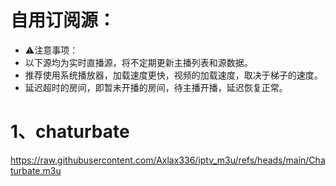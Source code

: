# 自用订阅源：
- ⚠️注意事项：
- 以下源均为实时直播源，将不定期更新主播列表和源数据。
- 推荐使用系统播放器，加载速度更快，视频的加载速度，取决于梯子的速度。
- 延迟超时的房间，即暂未开播的房间，待主播开播，延迟恢复正常。
  
# 1、chaturbate
https://raw.githubusercontent.com/Axlax336/iptv_m3u/refs/heads/main/Chaturbate.m3u

